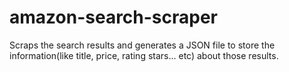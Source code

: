 # amazon-search-scraper
Scraps the search results and generates a JSON file to store the information(like title, price, rating stars... etc) about those results.
